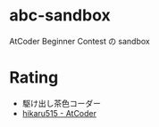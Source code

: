 # abc-sandbox

AtCoder Beginner Contest の sandbox

# Rating

- 駆け出し茶色コーダー
- [hikaru515 \- AtCoder](https://beta.atcoder.jp/users/hikaru515)
